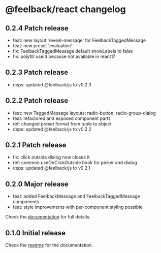 # @feelback/react changelog

## 0.2.4 Patch release
- feat: new layout 'reveal-message' for FeelbackTaggedMessage
- feat: new preset 'evaluation'
- fix: FeelbackTaggedMessage default showLabels to false
- fix: polyfill useId because not available in react17

## 0.2.3 Patch release
- deps: updated @feelback/js to v0.2.3

## 0.2.2 Patch release
- feat: new TaggedMessage layouts: radio-button, radio-group-dialog
- feat: refactored and exposed component parts
- ref: changed preset format from tuple to object
- deps: updated @feelback/js to v0.2.2

## 0.2.1 Patch release
- fix: click outside dialog now closes it
- ref: common useOnClickOutside hook for picker and dialog
- deps: updated @feelback/js to v0.2.1

## 0.2.0 Major release
- feat: added FeelbackMessage and FeelbackTaggedMessage components
- feat: style improvements with per-component styling possible

Check the [documentation](https://www.feelback.dev/docs) for full details.

## 0.1.0 Initial release
Check the [readme](readme.md) for the documentation.
